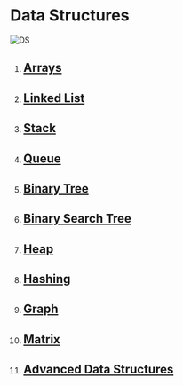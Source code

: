 # Data Structures 
![DS](https://media.geeksforgeeks.org/wp-content/uploads/20220520182504/ClassificationofDataStructure-660x347.jpg)

1. ## [Arrays](https://www.geeksforgeeks.org/arrays-in-java/)

1. ## [Linked List](https://geeksforgeeks.org/data-structures/linked-list/)

1. ## [Stack](https://www.geeksforgeeks.org/stack-data-structure/)

1. ## [Queue](https://www.geeksforgeeks.org/queue-data-structure/)

1. ## [Binary Tree](https://www.geeksforgeeks.org/binary-tree-data-structure/)

1. ## [Binary Search Tree](https://www.geeksforgeeks.org/binary-search-tree-data-structure/)

1. ## [Heap](https://www.geeksforgeeks.org/heap-data-structure/)

1. ## [Hashing](https://www.geeksforgeeks.org/hashing-data-structure/)

1. ## [Graph](https://www.geeksforgeeks.org/graph-data-structure-and-algorithms/)

1. ## [Matrix](https://www.geeksforgeeks.org/matrix/)

1. ## [Advanced Data Structures](https://www.geeksforgeeks.org/advanced-data-structures/)
